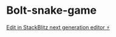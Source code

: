 # Bolt-snake-game

[Edit in StackBlitz next generation editor ⚡️](https://stackblitz.com/~/github.com/Arcadiastyx/Bolt-snake-game)